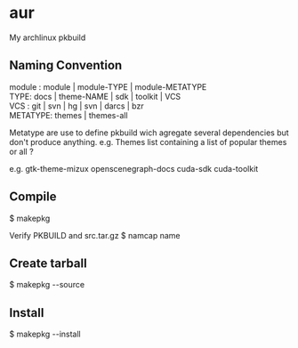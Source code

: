 aur
===

My archlinux pkbuild

Naming Convention
-----------------

module : module | module-TYPE | module-METATYPE  
TYPE: docs | theme-NAME | sdk | toolkit | VCS  
VCS : git | svn | hg | svn | darcs | bzr  
METATYPE: themes | themes-all  

Metatype are use to define pkbuild wich agregate several dependencies but don't
produce anything.
e.g. Themes list containing a list of popular themes or all ?

e.g.
gtk-theme-mizux
openscenegraph-docs
cuda-sdk
cuda-toolkit

Compile
-------
$ makepkg

Verify PKBUILD and src.tar.gz
$ namcap name

Create tarball
--------------
$ makepkg --source

Install
-------
$ makepkg --install
